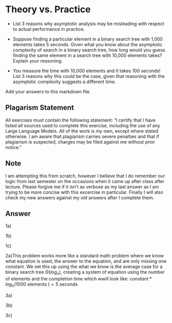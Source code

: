 # Theory vs. Practice

- List 3 reasons why asymptotic analysis may be misleading with respect to
  actual performance in practice.

- Suppose finding a particular element in a binary search tree with 1,000
  elements takes 5 seconds. Given what you know about the asymptotic complexity
  of search in a binary search tree, how long would you guess finding the same
  element in a search tree with 10,000 elements takes? Explain your reasoning.

- You measure the time with 10,000 elements and it takes 100 seconds! List 3
  reasons why this could be the case, given that reasoning with the asymptotic
  complexity suggests a different time.

Add your answers to this markdown file.

## Plagarism Statement

All exercises must contain the following statement:
“I certify that I have listed all sources used to complete this exercise, including the use
of any Large Language Models. All of the work is my own, except where stated
otherwise. I am aware that plagiarism carries severe penalties and that if plagiarism is
suspected, charges may be filed against me without prior notice.”

## Note
I am attempting this from scratch, however I believe that I do remember our logic from last semester on the occasions when it came up after class after lecture.
Please forgive me if it isn't as verbose as my last answer as I am trying to be more concise with this excercise in particular.
Finally I will also check my new answers against my old answers after I complete them.

## Answer
1a)

1b)

1c)

2a)This problem works more like a standard math problem where we know what equation is used, the answer to the equation, and are only missing one constant. 
We set this up using the what we know is the average case for a binary search tree $\Theta(log_n)$, creating a system of equation using the number of elements and the completion time which wwill look like:
$constant * log_n(1000$ elements $)=5$ seconds

3a)

3b)

3c)
